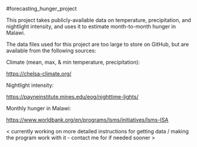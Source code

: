 #forecasting_hunger_project

This project takes publicly-available data on temperature, precipitation, and nightlight intensity, and uses it to estimate month-to-month hunger in Malawi.

The data files used for this project are too large to store on GitHub, but are available from the following sources:

Climate (mean, max, & min temperature, precipitation):

https://chelsa-climate.org/

Nightlight intensity:

https://payneinstitute.mines.edu/eog/nighttime-lights/

Monthly hunger in Malawi:

https://www.worldbank.org/en/programs/lsms/initiatives/lsms-ISA

< currently working on more detailed instructions for getting data / making the program work with it - contact me for if needed sooner >



